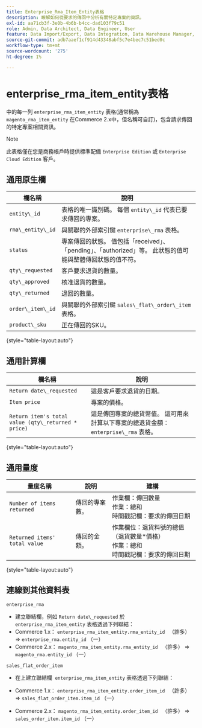 ```yaml
---
title: Enterprise_Rma_Item_Entity表格
description: 瞭解如何從要求的傳回中分析有關特定專案的資訊。
exl-id: aa71cb3f-3e0b-4b6b-b4cc-dad103f79c51
role: Admin, Data Architect, Data Engineer, User
feature: Data Import/Export, Data Integration, Data Warehouse Manager, Commerce Tables
source-git-commit: adb7aaef1cf914d43348abf5c7e4bec7c51bed0c
workflow-type: tm+mt
source-wordcount: '275'
ht-degree: 1%

---
```


# enterprise_rma_item_entity表格

中的每一列 `enterprise_rma_item_entity` 表格(通常稱為 `magento_rma_item_entity` 在Commerce 2.x中，但名稱可自訂)，包含請求傳回的特定專案相關資訊。

>[!NOTE]
>
>此表格僅在您是商務帳戶時提供標準配備 `Enterprise Edition` 或 `Enterprise Cloud Edition` 客戶。

## 通用原生欄

| **欄名稱** | **說明** |
|---|---|
| `entity\_id` | 表格的唯一識別碼。 每個 `entity\_id` 代表已要求傳回的專案。 |
| `rma\_entity\_id` | 與關聯的外部索引鍵 `enterprise\_rma` 表格。 |
| `status` | 專案傳回的狀態。 值包括「received」、「pending」、「authorized」等。 此狀態的值可能與整體傳回狀態的值不符。 |
| `qty\_requested` | 客戶要求退貨的數量。 |
| `qty\_approved` | 核准退貨的數量。 |
| `qty\_returned` | 退回的數量。 |
| `order\_item\_id` | 與關聯的外部索引鍵 `sales\_flat\_order\_item` 表格。 |
| `product\_sku` | 正在傳回的SKU。 |

{style="table-layout:auto"}

## 通用計算欄

| **欄名稱** | **說明** |
|---|---|
| `Return date\_requested` | 這是客戶要求退貨的日期。 |
| `Item price` | 專案的價格。 |
| `Return item's total value (qty\_returned * price)` | 這是傳回專案的總貨幣值。 這可用來計算以下專案的總退貨金額： `enterprise\_rma` 表格。 |

{style="table-layout:auto"}

## 通用量度

| **量度名稱** | **說明** | **建構** |
|---|---|---|
| `Number of items returned` | 傳回的專案數。 | 作業欄：傳回數量<br>作業：總和<br>時間戳記欄：要求的傳回日期 |
| `Returned items' total value` | 傳回的金額。 | 作業欄位：退貨料號的總值（退貨數量*價格）<br>作業：總和<br>時間戳記欄：要求的傳回日期 |

{style="table-layout:auto"}

## 連線到其他資料表

`enterprise_rma`

* 建立聯結欄，例如 `Return date\_requested` 於 `enterprise_rma_item_entity` 表格透過下列聯結：
* Commerce 1.x： `enterprise_rma_item_entity.rma_entity_id ` （許多） => `enterprise_rma.entity_id` （一）
* Commerce 2.x： `magento_rma_item_entity.rma_entity_id ` （許多） => `magento_rma.entity_id` （一）

`sales_flat_order_item`

* 在上建立聯結欄  `enterprise_rma_item_entity` 表格透過下列聯結：

* Commerce 1.x： `enterprise_rma_item_entity.order_item_id ` （許多） => `sales_flat_order_item.item_id` （一）
* Commerce 2.x： `magento_rma_item_entity.order_item_id ` （許多） => `sales_order_item.item_id` （一）
